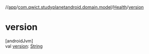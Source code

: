 //[app](../../../index.md)/[com.qwict.studyplanetandroid.domain.model](../index.md)/[Health](index.md)/[version](version.md)

# version

[androidJvm]\
val [version](version.md): [String](https://kotlinlang.org/api/latest/jvm/stdlib/kotlin/-string/index.html)
